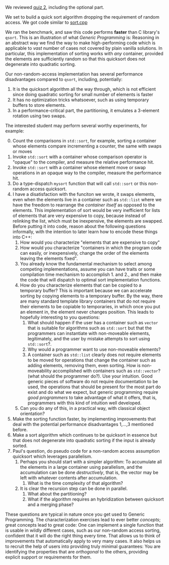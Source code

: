 We reviewed [quiz 2](quiz-2.md), including the optional part.

We set to build a quick sort algorithm dropping the requirement of random access.  We got code similar
to [sort.cpp](../code/sort.cpp)

We ran the benchmark, and saw this code performs **faster** than C library's `qsort`.  This is an illustration of what *Generic Programming* is: Reasoning in an abstract way we find the way to make high-performing code which is applicable to *vast* number of cases not covered by plain vanilla solutions.  In particular, this implementation of sorting works with *any* container, provided the elements are sufficiently random so that this quicksort does not degenerate into quadratic sorting.

Our non-random-access implementation has several performance disadvantages compared to `qsort`, including, potentially:

1. It is the quicksort algorithm all the way through, which is not efficient since doing quadratic sorting for small number of elements is faster
2. It has no optimization tricks whatsoever, such as using temporary buffers to store elements.
3. In a performance-critical part, the partitioning, it emulates a 3-element rotation using two swaps.

The interested student may perform several worthy experiments, for example:

0. Count the comparisons in `std::sort`, for example, sorting a container whose elements compare incrementing a counter, the same with swaps or moves
1. Invoke `std::sort` with a container whose comparison operator is "opaque" to the compiler, and measure the relative performance hit.
2. Invoke `std::sort` with a container whose element move or swap operations in an opaque way to the compiler, measure the performance hit.
3. Do a type-dispatch `mysort` function that will call `std::sort` or this non-random access quicksort.
4. I have a disatisfaction with the funciton we wrote, it swaps elements, even when the elements live in a container such as
`std::list` where we have the freedom to rearrange the *container itself* as opposed to the elements.  This implementation of
sort would be very inefficient for lists of elements that are very expensive to copy, because instead of relinking the list, which must be inexpensive, the elements are swapped.  Before putting it into code, reason about the following questions informally, with the intention to later learn how to encode these things into C++:
    1. How would you characterize "elements that are expensive to copy"
    2. How would you characterize "containers in which the program code can easily, or inexpensively, change the order of the
    elements leaving the elements fixed".
    3. You already know the fundamental mechanism to select among competing implementations, assume you can have traits or
    some compilation time mechanism to accomplish 1. and 2., and then make the code that will dispatch to optimal sort
    implementation functions.
    4. How do you characterize elements that can be copied to a temporary buffer? This is important because we can accelerate sorting by copying elements to a temporary buffer.  By the way, there are many standard template library containers that do not require their elements to be copiable to temporaries, in which once you put an element in, the element never changes position.  This leads to hopefully interesting to you questions:
        1. What should happen if the user has a container such as `vector` that is suitable for algorithms such as `std::sort` but that the programmers can instantiate with non-moveable elements, legitimately, and the user by mistake attempts to sort using `std::sort`?.
        2. Why would a programmer want to use non-moveable elements?
        3. A container such as `std::list` clearly does not require elements to be moved for operations that change the container such as adding elements, removing them, even sorting.  How is non-moveability accomplished with containers such as `std::vector`? (what should the programmer do?).  Use your intuition.  Good generic pieces of software do not require documentation to be used, the operations that should be present for the most part do exist and do what we expect, but generic programming require *good programmers* to take advantage of what it offers, that is, programmers with this kind of intuition well developed.
    5. Can you do any of this, in a practical way, with classical object orientation?
5. Make the sorting function faster, by implementing improvements that deal with the potential performance disadvantages 1,...,3 mentioned before.
6. Make a sort algorithm which continues to be quicksort in essence but that does not degenerate into quadratic sorting if the input is already sorted.
7. Paul's question, do pseudo code for a non-random access assumption quicksort which leverages parallelism.
    1. Perhaps you should start with a simpler algorithm:  To accumulate all the elements in a large container using parallelism, and the accumulation can be done *destructively*, that is, the vector may be left with whatever contents after accumulation.
        1. What is the time complexity of that algorithm?
    2. It is clear the recursion step can be done in parallel.
        1. What about the partitioning?
        2. What if the algorithm requires an hybridization between quicksort and a merging phase?

These questions are typical in nature once you get used to Generic Programming.  The characterization exercises lead to ever better *concepts*; great concepts lead to great code: One can implement a single function that is usable in wildly different cases, such as our non-random access sorting, confident that it will do the right thing every time.  That allows us to think of improvements that automatically apply to very many cases.  It also helps us to recruit the help of users into providing truly minimal guarantees:  You are identifying the properties that are *orthogonal* to the others, providing explicit support or requirements for them.
